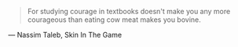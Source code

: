 > For studying courage in textbooks doesn't make you any more courageous than eating cow meat makes you bovine.

— Nassim Taleb, Skin In The Game
<!-- p 38 -->

